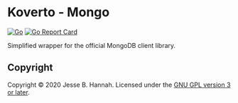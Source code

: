 # Koverto - Mongo

[![Go](https://github.com/koverto/mongo/workflows/Go/badge.svg)][workflow]
[![Go Report Card](https://goreportcard.com/badge/github.com/koverto/mongo)](https://goreportcard.com/report/github.com/koverto/mongo)

Simplified wrapper for the official MongoDB client library.

## Copyright

Copyright © 2020 Jesse B. Hannah. Licensed under the [GNU GPL version 3 or
later][gpl].

[gpl]: LICENSE
[uuid]: https://github.com/google/uuid
[workflow]: https://github.com/koverto/mongo/actions?query=workflow%3AGo
